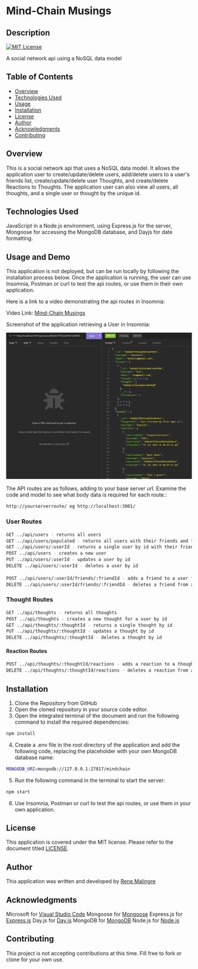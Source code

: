# Mind-Chain Musings

## Description

 [![MIT License](https://img.shields.io/badge/License-MIT-yellow.svg)](https://opensource.org/licenses/MIT)

A social network api using a NoSQL data model

## Table of Contents

- [Overview](#overview)
- [Technologies Used](#technologies-used)
- [Usage](#usage-and-demo)
- [Installation](#installation)
- [License](#license)
- [Author](#author)
- [Acknowledgments](#acknowledgments)
- [Contributing](#contributing)

## Overview

This is a social network api that uses a NoSQL data model. It allows the application user to create/update/delete users, add/delete users to a user's friends list, create/update/delete user Thoughts, and create/delete Reactions to Thoughts. The application user can also view all users, all thoughts, and a single user or thought by the unique id.

## Technologies Used

JavaScript in a Node.js environment, using Express.js for the server, Mongoose for accessing the MongoDB database, and Dayjs for date formatting.

## Usage and Demo

This application is not deployed, but can be run locally by following the installation process below. Once the application is running, the user can use Insomnia, Postman or curl to test the api routes, or use them in their own application.

Here is a link to a video demonstrating the api routes in Insomnia:

Video Link: [Mind-Chain Musings](https://drive.google.com/file/d/1Q4Q8Z3Q4Z3Z3Z3Z3Z3Z3Z3Z3Z3Z3Z3Z/view)

Screenshot of the application retrieving a User in Insomnia:

![Alt text](docs/images/get-single-user.png)

The API routes are as follows, adding to your base server url. Examine the code and model to see what body data is required for each route.:

```bash
http://yourserverroute/ eg http://localhost:3001/
```

### User Routes

```bash
GET ../api/users - returns all users
GET ../api/users/populated - returns all users with their friends and thoughts
GET ../api/users/:userId - returns a single user by id with their friends and thoughts
POST ../api/users - creates a new user
PUT ../api/users/:userId - updates a user by id
DELETE ../api/users/:userId - deletes a user by id

POST ../api/users/:userId/friends/:friendId - adds a friend to a user friends list
DELETE ../api/users/:userId/friends/:friendId - deletes a friend from a user friends list
```

### Thought Routes

```bash
GET ../api/thoughts - returns all thoughts
POST ../api/thoughts - creates a new thought for a user by id
GET ../api/thoughts/:thoughtId - returns a single thought by id
PUT ../api/thoughts/:thoughtId - updates a thought by id
DELETE ../api/thoughts/:thoughtId - deletes a thought by id
```

#### Reaction Routes

```bash
POST ../api/thoughts/:thoughtId/reactions - adds a reaction to a thought by thought id
DELETE ../api/thoughts/:thoughtId/reactions - deletes a reaction from a thought
```

## Installation

1. Clone the Repository from GitHub
2. Open the cloned repository in your source code editor.
3. Open the integrated terminal of the document and run the following command to install the required dependencies:

```bash
npm install
```

4. Create a .env file in the root directory of the application and add the following code, replacing the placeholder with your own MongoDB database name:

```bash
MONGODB_URI=mongodb://127.0.0.1:27017/mindchain
```

5. Run the following command in the terminal to start the server:

```bash
npm start
```

6. Use Insomnia, Postman or curl to test the api routes, or use them in your own application.

## License

This application is covered under the MIT license. Please refer to the document titled [LICENSE](LICENSE).

## Author

This application was written and developed by [Rene Malingre](https://github.com/ReneMalingre)

## Acknowledgments

Microsoft for [Visual Studio Code](https://code.visualstudio.com/)
Mongoose for [Mongoose](https://mongoosejs.com/)
Express.js for [Express.js](https://expressjs.com/)
Day.js for [Day.js](https://day.js.org/)
MongoDB for [MongoDB](https://www.mongodb.com/)
Node.js for [Node.js](https://nodejs.org/en/)

## Contributing

This project is not accepting contributions at this time. Fill free to fork or clone for your own use.
